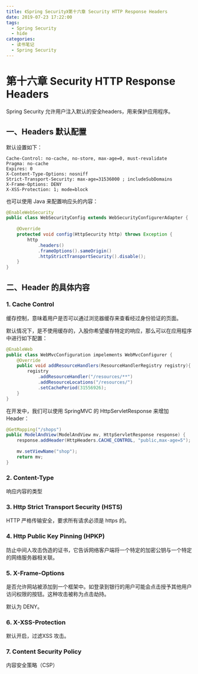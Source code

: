 ```yaml
---
title: 《Spring Security》第十六章 Security HTTP Response Headers
date: 2019-07-23 17:22:00
tags:
  - Spring Security
  - hide
categories:
  - 读书笔记
  - Spring Security
---
```


# 第十六章 Security HTTP Response Headers

Spring Security 允许用户注入默认的安全headers，用来保护应用程序。

## 一、Headers 默认配置

默认设置如下：

```http
Cache-Control: no-cache, no-store, max-age=0, must-revalidate
Pragma: no-cache
Expires: 0
X-Content-Type-Options: nosniff
Strict-Transport-Security: max-age=31536000 ; includeSubDomains
X-Frame-Options: DENY
X-XSS-Protection: 1; mode=block
```

也可以使用 Java 来配置响应头的内容：

```java
@EnableWebSecurity
public class WebSecurityConfig extends WebSecurityConfigurerAdapter {
    
    @Override
    protected void config(HttpSecurity http) throws Exception {
        http
            .headers()
            .frameOptions().sameOrigin()
            .httpStrictTransportSecurity().disable();
    }
}
```

## 二、Header 的具体内容

### 1. Cache Control

缓存控制，意味着用户是否可以通过浏览器缓存来查看经过身份验证的页面。

默认情况下，是不使用缓存的，入股你希望缓存特定的响应，那么可以在应用程序中进行如下配置：

```java
@EnableWeb
public class WebMvcConfiguration impelements WebMvcConfigurer {
    @Override
    public void addResourceHandlers(ResourceHandlerRegistry registry){
        registry
            .addResourceHandler("/resources/**")
            .addResourceLocations("/resources/")
            .setCachePeriod(31556926);
    }
}
```

在开发中，我们可以使用 SpringMVC 的 HttpServletResponse 来增加 Header：

```java
@GetMapping("/shops")
public ModelAndView(ModelAndView mv, HttpServletResponse response) {
    response.addHeader(HttpHeaders.CACHE_CONTROL, "public,max-age=5");
    
    mv.setViewName("shop");
    return mv;
}
```

### 2. Content-Type

响应内容的类型

### 3. Http Strict Transport Security (HSTS)

HTTP 严格传输安全，要求所有请求必须是 https 的。

### 4. Http Public Key Pinning (HPKP)

防止中间人攻击伪造的证书，它告诉网络客户端将一个特定的加密公钥与一个特定的网络服务器相关联。

### 5. X-Frame-Options

是否允许网站被添加到一个框架中。如登录到银行的用户可能会点击授予其他用户访问权限的按钮。这种攻击被称为点击劫持。

默认为 DENY。

### 6. X-XSS-Protection

默认开启，过滤XSS 攻击。

### 7. Content Security Policy

内容安全策略（CSP）